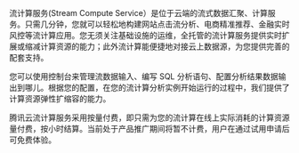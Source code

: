 流计算服务(Stream Compute Service）是位于云端的流式数据汇聚、计算服务。只需几分钟，您就可以轻松地构建网站点击流分析、电商精准推荐、金融实时风控等流计算应用。您无须关注基础设施的运维，全托管的流计算服务提供实时扩展或缩减计算资源的能力；此外流计算能便捷地对接云上数据源，为您提供完善的配套支持。

您可以使用控制台来管理流数据输入、编写 SQL 分析语句、配置分析结果数据输出到哪儿。根据您的配置，在您的流计算分析实例开始运行的过程中，我们提供了计算资源弹性扩缩容的能力。

腾讯云流计算服务采用按量付费，即只需为您的流计算在线上实际消耗的计算资源量付费，按小时结算。当前处于产品推广期间将暂不计费，用户在通过试用申请后可免费体验。